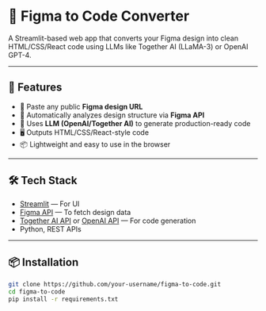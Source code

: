 # 🎨 Figma to Code Converter

A Streamlit-based web app that converts your Figma design into clean HTML/CSS/React code using LLMs like Together AI (LLaMA-3) or OpenAI GPT-4.

---

## 🚀 Features

- 🔗 Paste any public **Figma design URL**
- 🧠 Automatically analyzes design structure via **Figma API**
- 🤖 Uses **LLM (OpenAI/Together AI)** to generate production-ready code
- 🖥️ Outputs HTML/CSS/React-style code
- 📦 Lightweight and easy to use in the browser

---

## 🛠️ Tech Stack

- [Streamlit](https://streamlit.io/) — For UI
- [Figma API](https://www.figma.com/developers/api) — To fetch design data
- [Together AI API](https://docs.together.ai/) or [OpenAI API](https://platform.openai.com/) — For code generation
- Python, REST APIs

---

## 📦 Installation

```bash
git clone https://github.com/your-username/figma-to-code.git
cd figma-to-code
pip install -r requirements.txt
